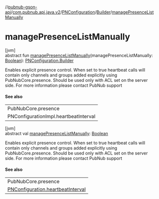 //[pubnub-gson-api](../../../../index.md)/[com.pubnub.api.java.v2](../../index.md)/[PNConfiguration](../index.md)/[Builder](index.md)/[managePresenceListManually](manage-presence-list-manually.md)

# managePresenceListManually

[jvm]\
abstract fun [managePresenceListManually](manage-presence-list-manually.md)(managePresenceListManually: [Boolean](https://kotlinlang.org/api/latest/jvm/stdlib/kotlin/-boolean/index.html)): [PNConfiguration.Builder](index.md)

Enables explicit presence control. When set to true heartbeat calls will contain only channels and groups added explicitly using PubNubCore.presence. Should be used only with ACL set on the server side. For more information please contact PubNub support

#### See also

| |
|---|
| PubNubCore.presence |
| PNConfigurationImpl.heartbeatInterval |

[jvm]\
abstract val [managePresenceListManually](manage-presence-list-manually.md): [Boolean](https://kotlinlang.org/api/latest/jvm/stdlib/kotlin/-boolean/index.html)

Enables explicit presence control. When set to true heartbeat calls will contain only channels and groups added explicitly using PubNubCore.presence. Should be used only with ACL set on the server side. For more information please contact PubNub support

#### See also

| |
|---|
| PubNubCore.presence |
| [PNConfiguration.heartbeatInterval](../../../../../../pubnub-gson/pubnub-gson-api/com.pubnub.api.java.v2/-p-n-configuration/heartbeat-interval.md) |
